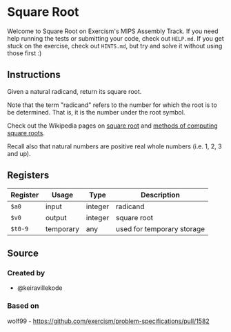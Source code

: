 # Square Root

Welcome to Square Root on Exercism's MIPS Assembly Track.
If you need help running the tests or submitting your code, check out `HELP.md`.
If you get stuck on the exercise, check out `HINTS.md`, but try and solve it without using those first :)

## Instructions

Given a natural radicand, return its square root.

Note that the term "radicand" refers to the number for which the root is to be determined.
That is, it is the number under the root symbol.

Check out the Wikipedia pages on [square root][square-root] and [methods of computing square roots][computing-square-roots].

Recall also that natural numbers are positive real whole numbers (i.e. 1, 2, 3 and up).

[square-root]: https://en.wikipedia.org/wiki/Square_root
[computing-square-roots]: https://en.wikipedia.org/wiki/Methods_of_computing_square_roots

## Registers

| Register | Usage     | Type    | Description                |
| -------- | --------- | ------- | -------------------------- |
| `$a0`    | input     | integer | radicand                   |
| `$v0`    | output    | integer | square root                |
| `$t0-9`  | temporary | any     | used for temporary storage |

## Source

### Created by

- @keiravillekode

### Based on

wolf99 - https://github.com/exercism/problem-specifications/pull/1582